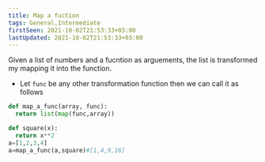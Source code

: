 ```yaml
---
title: Map a fuction
tags: General,Intermediate
firstSeen: 2021-10-02T21:53:33+03:00
lastUpdated: 2021-10-02T21:53:33+03:00
---
```


Given a list of numbers and a fucntion as arguements, the list is transformed my mapping it into the function.

- Let `func` be any other transformation function then we can call it as follows

```py
def map_a_func(array, func):
  return list(map(func,array))
```

```py
def square(x):
  return x**2
a=[1,2,3,4]
a=map_a_func(a,square)#[1,4,9,16]
```
